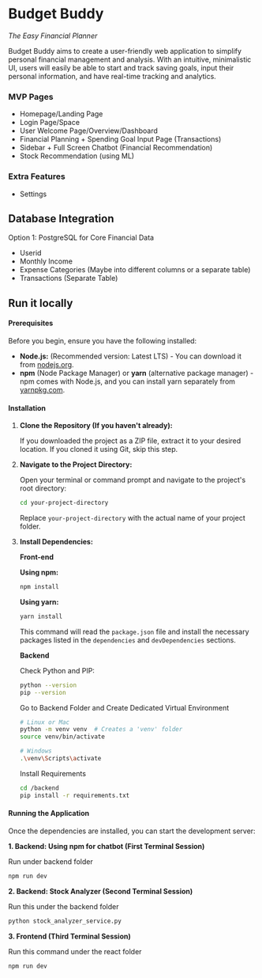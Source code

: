 # Budget Buddy

_The Easy Financial Planner_

Budget Buddy aims to create a user-friendly web application to simplify personal financial management and analysis.
With an intuitive, minimalistic UI, users will easily be able to start and track saving goals, input their personal information, and have real-time tracking and analytics.

### MVP Pages

- Homepage/Landing Page
- Login Page/Space
- User Welcome Page/Overview/Dashboard
- Financial Planning + Spending Goal Input Page (Transactions)
- Sidebar + Full Screen Chatbot (Financial Recommendation)
- Stock Recommendation (using ML)

### Extra Features

- Settings

## Database Integration

Option 1:
PostgreSQL for Core Financial Data

- Userid
- Monthly Income
- Expense Categories (Maybe into different columns or a separate table)
- Transactions (Separate Table)


## Run it locally

#### Prerequisites

Before you begin, ensure you have the following installed:

- **Node.js:** (Recommended version: Latest LTS) - You can download it from [nodejs.org](https://nodejs.org/).
- **npm** (Node Package Manager) or **yarn** (alternative package manager) - npm comes with Node.js, and you can install yarn separately from [yarnpkg.com](https://yarnpkg.com/).

#### Installation

1.  **Clone the Repository (If you haven't already):**

    If you downloaded the project as a ZIP file, extract it to your desired location. If you cloned it using Git, skip this step.

2.  **Navigate to the Project Directory:**

    Open your terminal or command prompt and navigate to the project's root directory:

    ```bash
    cd your-project-directory
    ```

    Replace `your-project-directory` with the actual name of your project folder.

3.  **Install Dependencies:**

    **Front-end**

    **Using npm:**

    ```bash
    npm install
    ```

    **Using yarn:**

    ```bash
    yarn install
    ```

    This command will read the `package.json` file and install the necessary packages listed in the `dependencies` and `devDependencies` sections.

    **Backend**

    Check Python and PIP:

    ```bash
    python --version 
    pip --version
    ```
    Go to Backend Folder and Create Dedicated Virtual Environment
    ```bash
    # Linux or Mac
    python -m venv venv  # Creates a 'venv' folder
    source venv/bin/activate 

    # Windows
    .\venv\Scripts\activate
    ```

    Install Requirements
    ```bash
    cd /backend
    pip install -r requirements.txt
    ```

#### Running the Application

Once the dependencies are installed, you can start the development server:


**1. Backend: Using npm for chatbot (First Terminal Session)**

Run under backend folder

```bash
npm run dev
```

**2. Backend: Stock Analyzer (Second Terminal Session)**

Run this under the backend folder

```bash
python stock_analyzer_service.py
```

**3. Frontend (Third Terminal Session)**

Run this command under the react folder

```bash
npm run dev
```


